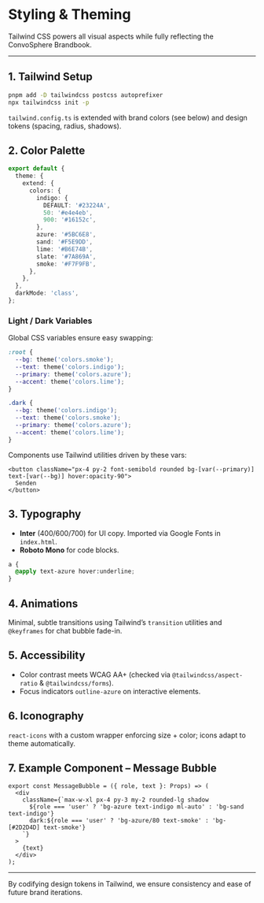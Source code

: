 # Styling & Theming

Tailwind CSS powers all visual aspects while fully reflecting the ConvoSphere Brandbook.

---

## 1. Tailwind Setup

```bash
pnpm add -D tailwindcss postcss autoprefixer
npx tailwindcss init -p
```

`tailwind.config.ts` is extended with brand colors (see below) and design tokens (spacing, radius, shadows).

## 2. Color Palette

```ts title="tailwind.config.ts"{5-16}
export default {
  theme: {
    extend: {
      colors: {
        indigo: {
          DEFAULT: '#23224A',
          50: '#e4e4eb',
          900: '#16152c',
        },
        azure: '#5BC6E8',
        sand: '#F5E9DD',
        lime: '#B6E74B',
        slate: '#7A869A',
        smoke: '#F7F9FB',
      },
    },
  },
  darkMode: 'class',
};
```

### Light / Dark Variables

Global CSS variables ensure easy swapping:

```css title="src/styles/theme.css"
:root {
  --bg: theme('colors.smoke');
  --text: theme('colors.indigo');
  --primary: theme('colors.azure');
  --accent: theme('colors.lime');
}

.dark {
  --bg: theme('colors.indigo');
  --text: theme('colors.smoke');
  --primary: theme('colors.azure');
  --accent: theme('colors.lime');
}
```

Components use Tailwind utilities driven by these vars:

```tsx
<button className="px-4 py-2 font-semibold rounded bg-[var(--primary)] text-[var(--bg)] hover:opacity-90">
  Senden
</button>
```

## 3. Typography

* **Inter** (400/600/700) for UI copy. Imported via Google Fonts in `index.html`.
* **Roboto Mono** for code blocks.

```css
a {
  @apply text-azure hover:underline;
}
```

## 4. Animations

Minimal, subtle transitions using Tailwind’s `transition` utilities and `@keyframes` for chat bubble fade-in.

## 5. Accessibility

* Color contrast meets WCAG AA+ (checked via `@tailwindcss/aspect-ratio` & `@tailwindcss/forms`).
* Focus indicators `outline-azure` on interactive elements.

## 6. Iconography

`react-icons` with a custom wrapper enforcing size + color; icons adapt to theme automatically.

## 7. Example Component – Message Bubble

```tsx
export const MessageBubble = ({ role, text }: Props) => (
  <div
    className={`max-w-xl px-4 py-3 my-2 rounded-lg shadow
      ${role === 'user' ? 'bg-azure text-indigo ml-auto' : 'bg-sand text-indigo'}
      dark:${role === 'user' ? 'bg-azure/80 text-smoke' : 'bg-[#2D2D4D] text-smoke'}
    `}
  >
    {text}
  </div>
);
```

---
By codifying design tokens in Tailwind, we ensure consistency and ease of future brand iterations.

